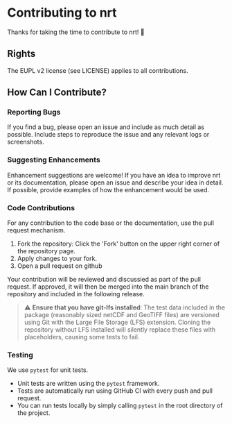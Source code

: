 # Contributing to nrt

Thanks for taking the time to contribute to nrt! 🎉

## Rights

The EUPL v2 license (see LICENSE) applies to all contributions.

## How Can I Contribute?

### Reporting Bugs

If you find a bug, please open an issue and include as much detail as possible. Include steps to reproduce the issue and any relevant logs or screenshots.

### Suggesting Enhancements

Enhancement suggestions are welcome! If you have an idea to improve nrt or its documentation, please open an issue and describe your idea in detail. If possible, provide examples of how the enhancement would be used.

### Code Contributions

For any contribution to the code base or the documentation, use the pull request mechanism.
1. Fork the repository: Click the 'Fork' button on the upper right corner of the repository page.
2. Apply changes to your fork.
3. Open a pull request on github


Your contribution will be reviewed and discussied as part of the pull request. If approved, it will then be merged
into the main branch of the repository and included in the following release. 

> :warning: **Ensure that you have git-lfs installed**: The test data included in the package (reasonably sized netCDF and GeoTIFF files) are versioned using Git with the Large File Storage (LFS) extension. Cloning the repository without LFS installed will silently replace these files with placeholders, causing some tests to fail.

### Testing

We use `pytest` for unit tests.

- Unit tests are written using the `pytest` framework.
- Tests are automatically run using GitHub CI with every push and pull request.
- You can run tests locally by simply calling `pytest` in the root directory of the project.


